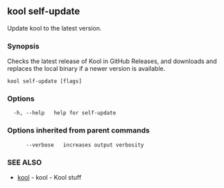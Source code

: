 ## kool self-update

Update kool to the latest version.

### Synopsis

Checks the latest release of Kool in GitHub Releases, and downloads and replaces the local binary if a newer version is available.

```
kool self-update [flags]
```

### Options

```
  -h, --help   help for self-update
```

### Options inherited from parent commands

```
      --verbose   increases output verbosity
```

### SEE ALSO

* [kool](kool)	 - kool - Kool stuff

